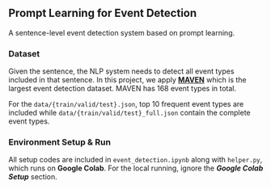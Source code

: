 ## Prompt Learning for Event Detection


A sentence-level event detection system based on prompt learning.

### Dataset
Given the sentence, the NLP system needs to detect all event types included in that sentence. In this project, we apply [**MAVEN**](https://uofi.app.box.com/s/eo14g4aklh6sji2yw7la8p4a2dsurnc2) which is the largest event detection dataset. MAVEN has 168 event types in total.

For the `data/{train/valid/test}.json`, top 10 frequent event types are included while `data/{train/valid/test}_full.json` contain the complete event types.


### Environment Setup & Run

All setup codes are included in `event_detection.ipynb` along with `helper.py`, which runs on **Google Colab**. For the local running, ignore the ***Google Colab Setup*** section.


